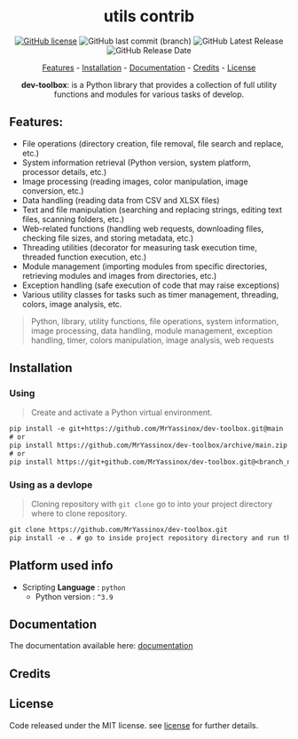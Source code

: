 <div align="center">

# utils contrib

[![GitHub license](https://img.shields.io/github/license/MrYassinox/dev-toolbox?color=blue)](./LICENSE)
![GitHub last commit (branch)](https://img.shields.io/github/last-commit/MrYassinox/dev-toolbox/main?color=success&style=flat)
![GitHub Latest Release](https://img.shields.io/github/v/release/MrYassinox/dev-toolbox)
![GitHub Release Date](https://img.shields.io/github/release-date/MrYassinox/dev-toolbox?color=success&style=flat)

[Features](#features) - [Installation](#installation) - [Documentation](#documentation) - [Credits](#credits) - [License](#license)

**dev-toolbox**: is a Python library that provides a collection of full utility functions and modules for various tasks of develop.

</div>

## Features:
- File operations (directory creation, file removal, file search and replace, etc.)
- System information retrieval (Python version, system platform, processor details, etc.)
- Image processing (reading images, color manipulation, image conversion, etc.)
- Data handling (reading data from CSV and XLSX files)
- Text and file manipulation (searching and replacing strings, editing text files, scanning folders, etc.)
- Web-related functions (handling web requests, downloading files, checking file sizes, and storing metadata, etc.)
- Threading utilities (decorator for measuring task execution time, threaded function execution, etc.)
- Module management (importing modules from specific directories, retrieving modules and images from directories, etc.)
- Exception handling (safe execution of code that may raise exceptions)
- Various utility classes for tasks such as timer management, threading, colors, image analysis, etc.

> Python, library, utility functions, file operations, system information, image processing, data handling, module management, exception handling, timer, colors manipulation, image analysis, web requests

## Installation
### Using
> Create and activate a Python virtual environment.
```txt
pip install -e git+https://github.com/MrYassinox/dev-toolbox.git@main
# or
pip install https://github.com/MrYassinox/dev-toolbox/archive/main.zip
# or
pip install https://git+github.com/MrYassinox/dev-toolbox.git@<branch_name or hash or version or tag>
```

### Using as a devlope
> Cloning repository with `git clone` go to into your project directory where to clone repository.
```txt
git clone https://github.com/MrYassinox/dev-toolbox.git
pip install -e . # go to inside project repository directory and run this command.
```

## Platform used info
- Scripting __Language__ : ``python``
  - Python version : ``^3.9``

## Documentation
The documentation available here: [documentation](./doc/api/)
<!-- The documentation has not available currently. -->

## Credits

## License
Code released under the MIT license. see [license](./LICENSE) for further details.